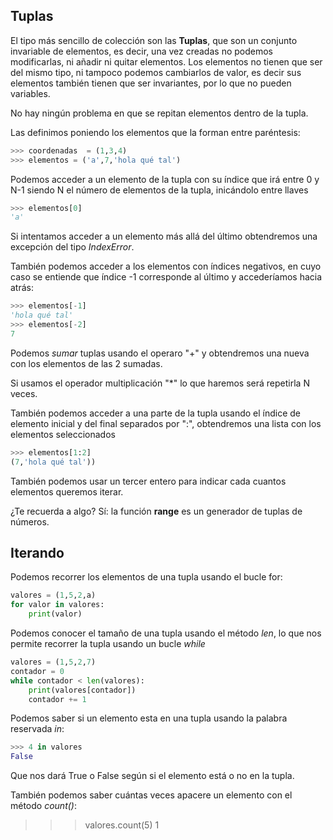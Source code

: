 ## Tuplas

El tipo más sencillo de colección son las **Tuplas**, que son un conjunto invariable de elementos, es decir, una vez creadas no podemos modificarlas, ni añadir ni quitar elementos. Los elementos no tienen que ser del mismo tipo, ni tampoco podemos cambiarlos de valor, es decir sus elementos también tienen que ser invariantes, por lo que no pueden variables.

No hay ningún problema en que se repitan elementos dentro de la tupla.

Las definimos poniendo los elementos que la forman entre paréntesis:

```python
>>> coordenadas  = (1,3,4)
>>> elementos = ('a',7,'hola qué tal')
```

Podemos acceder a un elemento de la tupla con su índice que irá entre 0 y N-1 siendo N el número de elementos de la tupla, inicándolo entre llaves

```python
>>> elementos[0]
'a'
```

Si intentamos acceder a un elemento más allá del último obtendremos una excepción del tipo *IndexError*.

También podemos acceder a los elementos con índices negativos, en cuyo caso se entiende que índice -1 corresponde al último y accederíamos hacia atrás:

```python
>>> elementos[-1]
'hola qué tal'
>>> elementos[-2]
7
```
Podemos *sumar* tuplas usando el operaro "+" y obtendremos una nueva con los elementos de las 2 sumadas.

Si usamos el operador multiplicación "*" lo que haremos será repetirla N veces.

También podemos acceder a una parte de la tupla usando el índice de elemento inicial y del final separados por ":", obtendremos una lista con los elementos seleccionados

```python
>>> elementos[1:2]
(7,'hola qué tal'))
```

También podemos usar un tercer entero para indicar cada cuantos elementos queremos iterar.

¿Te recuerda a algo? Sí: la función **range** es un generador de tuplas de números.

## Iterando

Podemos recorrer los elementos de una tupla usando el bucle for:

```python
valores = (1,5,2,a)
for valor in valores:
    print(valor)
```

Podemos conocer el tamaño de una tupla usando el método *len*, lo que nos permite recorrer la tupla usando un bucle *while*

```python
valores = (1,5,2,7)
contador = 0
while contador < len(valores):
    print(valores[contador])
    contador += 1
```

Podemos saber si un elemento esta en una tupla usando la palabra reservada *in*:

```python
>>> 4 in valores
False
```
Que nos dará True o False según si el elemento está o no en la tupla.

También podemos saber cuántas veces apacere un elemento con el método *count()*:

>>> valores.count(5)
1
```

